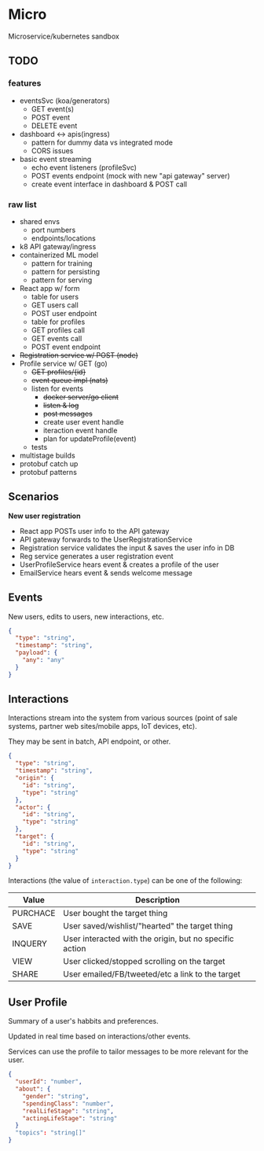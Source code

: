 # Micro

Microservice/kubernetes sandbox

## TODO

### features
* eventsSvc (koa/generators)
  * GET event(s)
  * POST event
  * DELETE event
* dashboard <-> apis(ingress)
  * pattern for dummy data vs integrated mode
  * CORS issues
* basic event streaming
  * echo event listeners (profileSvc)
  * POST events endpoint (mock with new "api gateway" server)
  * create event interface in dashboard & POST call

### raw list
* shared envs
  * port numbers
  * endpoints/locations
* k8 API gateway/ingress
* containerized ML model
  * pattern for training
  * pattern for persisting
  * pattern for serving
* React app w/ form
  * table for users
  * GET users call
  * POST user endpoint
  * table for profiles
  * GET profiles call
  * GET events call
  * POST event endpoint
* ~~Registration service w/ POST (node)~~
* Profile service w/ GET (go)
  * ~~GET profiles/{id}~~
  * ~~event queue impl (nats)~~
  * listen for events
    * ~~docker server/go client~~
    * ~~listen & log~~
    * ~~post messages~~
    * create user event handle
    * iteraction event handle
    * plan for updateProfile(event) 
  * tests
* multistage builds
* protobuf catch up
* protobuf patterns

## Scenarios

**New user registration**
* React app POSTs user info to the API gateway
* API gateway forwards to the UserRegistrationService
* Registration service validates the input & saves the user info in DB
* Reg service generates a user registration event
* UserProfileService hears event & creates a profile of the user
* EmailService hears event & sends welcome message

## Events

New users, edits to users, new interactions, etc.

```json
{
  "type": "string",
  "timestamp": "string",
  "payload": {
    "any": "any"
  }
}
```

## Interactions

Interactions stream into the system from various sources (point of sale systems, partner web sites/mobile apps, IoT devices, etc).

They may be sent in batch, API endpoint, or other.

```json
{
  "type": "string",
  "timestamp": "string",
  "origin": {
    "id": "string",
    "type": "string"
  },
  "actor": {
    "id": "string",
    "type": "string"
  },
  "target": {
    "id": "string",
    "type": "string"
  }
}
```

Interactions (the value of `interaction.type`) can be one of the following:

| Value    | Description                                             |
| -------- | ------------------------------------------------------- |
| PURCHACE | User bought the target thing                            |
| SAVE     | User saved/wishlist/"hearted" the target thing          |
| INQUERY  | User interacted with the origin, but no specific action |
| VIEW     | User clicked/stopped scrolling on the target            |
| SHARE    | User emailed/FB/tweeted/etc a link to the target        |

## User Profile

Summary of a user's habbits and preferences.

Updated in real time based on interactions/other events.

Services can use the profile to tailor messages to be more relevant for the user.

```json
{
  "userId": "number",
  "about": {
    "gender": "string",
    "spendingClass": "number",
    "realLifeStage": "string",
    "actingLifeStage": "string"
  }
  "topics": "string[]"
}
```
